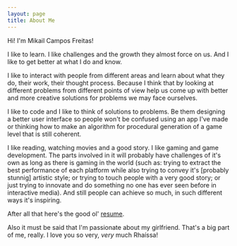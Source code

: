 ```yaml
---
layout: page
title: About Me
---
```


Hi! I'm Mikail Campos Freitas!

I like to learn. I like challenges and the growth they almost force on us. And I like to get better at what I do and know.

I like to interact with people from different areas and learn about what they do, their work, their thought process. Because I think that by looking at different problems from different points of view help us come up with better and more creative solutions for problems we may face ourselves.

I like to code and I like to think of solutions to problems. Be them designing a better user interface so people won't be confused using an app I've made or thinking how to make an algorithm for procedural generation of a game level that is still coherent.

I like reading, watching movies and a good story.
I like gaming and game development. The parts involved in it will probably have challenges of it's own as long as there is gaming in the world (such as: trying to extract the best performance of each platform while also trying to convey it's [probably stunnig] artistic style; or trying to touch people with a very good story; or just trying to innovate and do something no one has ever seen before in interactive media). And still people can achieve so much, in such different ways it's inspiring.

After all that here's the good ol' <a href="{{ site.baseurl }}mikail_cv_en.pdf">resume</a>.

Also it must be said that I'm passionate about my girlfriend. That's a big part of me, really.
I love you so very, _very_ much Rhaíssa!

<!-- <p class="message">
  Hey there! This page is included as an example. Feel free to customize it for your own use upon downloading. Carry on!
</p>

In the novel, *The Strange Case of Dr. Jeykll and Mr. Hyde*, Mr. Poole is Dr. Jekyll's virtuous and loyal butler. Similarly, Poole is an upstanding and effective butler that helps you build Jekyll themes. It's made by [@mdo](https://twitter.com/mdo).

There are currently two themes built on Poole:

* [Hyde](http://hyde.getpoole.com)
* [Lanyon](http://lanyon.getpoole.com)

Learn more and contribute on [GitHub](https://github.com/poole).

## Setup

Some fun facts about the setup of this project include:

* Built for [Jekyll](http://jekyllrb.com)
* Developed on GitHub and hosted for free on [GitHub Pages](https://pages.github.com)
* Coded with [Sublime Text 2](http://sublimetext.com), an amazing code editor
* Designed and developed while listening to music like [Blood Bros Trilogy](https://soundcloud.com/maddecent/sets/blood-bros-series)

Have questions or suggestions? Feel free to [open an issue on GitHub](https://github.com/poole/issues/new) or [ask me on Twitter](https://twitter.com/mdo).

Thanks for reading!
 -->